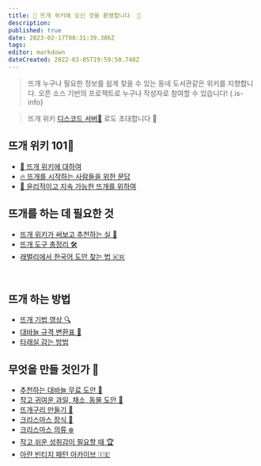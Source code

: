 ```yaml
---
title: 🐑 뜨개 위키에 오신 것을 환영합니다  🌿 
description: 
published: true
date: 2023-02-17T08:31:39.386Z
tags: 
editor: markdown
dateCreated: 2022-03-05T19:59:50.740Z
---
```


> 뜨개 누구나 필요한 정보를 쉽게 찾을 수 있는 동네 도서관같은 위키를 지향합니다.
> 오픈 소스 기반의 프로젝트로 누구나 작성자로 참여할 수 있습니다!
{.is-info}

> 뜨개 위키 [디스코드 서버🔗](https://t.co/7pYuDu8yKe) 로도 초대합니다 🎉 

## 뜨개 위키 101🧵
- [:telescope: 뜨개 위키에 대하여](https://knitki.herokuapp.com/ko/about)
- [:fire: 뜨개를 시작하는 사람들을 위한 문답](https://knitki.herokuapp.com/ko/welcome)
- [🦕 윤리적이고 지속 가능한 뜨개를 위하여](https://knitki.herokuapp.com/ko/sustainability)

## 뜨개를 하는 데 필요한 것
- [뜨개 위키가 써보고 추천하는 실 🧶](https://knitki.herokuapp.com/ko/tool/yarn_rec)
- [뜨개 도구 총정리 🛠️](https://knitki.herokuapp.com/ko/tool)
- [래벌리에서 한국어 도안 찾는 법 :kr:](https://knitki.herokuapp.com/ko/pattern/ravelry_korean)

<!----[:heartbeat: 세상을 바꾸는 뜨개](https://knitki.herokuapp.com/ko/knit_for_good)
-->
<br>

<!---- [실 🧶](https://knitki.herokuapp.com/ko/tool/yarns)-->
<!---- [뜨개 약어](https://knitki.herokuapp.com/ko/skill/abbreviations)-->


## 뜨개 하는 방법 
- [뜨개 기법 영상 🔍](https://knitki.herokuapp.com/ko/skill/tutorials)
- [대바늘 규격 변환표 🔱](https://knitki.herokuapp.com/ko/tool/needle_size_conversion)
- [타래실 감는 방법](https://knitki.herokuapp.com/ko/hank_to_ball)



## 무엇을 만들 것인가 🎨
- [추천하는 대바늘 무료 도안 :rocket:](https://knitki.herokuapp.com/ko/pattern/knitting_patterns)
- [작고 귀여운 과일, 채소, 동물 도안 :cherries:](https://knitki.herokuapp.com/ko/pattern/little_sweet_kal)
- [뜨개구리 만들기 :frog:](https://knitki.herokuapp.com/ko/frog)
- [크리스마스 장식 :christmas_tree:](https://knitki.herokuapp.com/ko/pattern/christmas)
- [크리스마스 의류 :snowflake:](https://knitki.herokuapp.com/ko/pattern/christmas_garments)
- [작고 쉬운 성취감이 필요할 때 :trophy:](https://knitki.herokuapp.com/ko/pattern/small_success)
- [아란 빈티지 패턴 아카이브 :ireland:](https://knitki.herokuapp.com/ko/pattern/vintage_aran
)
